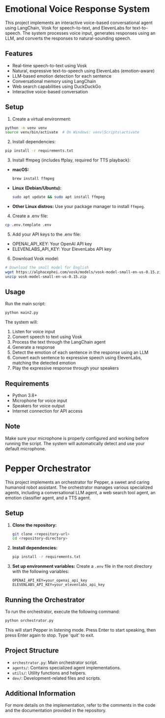 # Emotional Voice Response System

This project implements an interactive voice-based conversational agent using LangChain, Vosk for speech-to-text, and ElevenLabs for text-to-speech. The system processes voice input, generates responses using an LLM, and converts the responses to natural-sounding speech.

## Features

- Real-time speech-to-text using Vosk
- Natural, expressive text-to-speech using ElevenLabs (emotion-aware)
- LLM-based emotion detection for each sentence
- Conversational memory using LangChain
- Web search capabilities using DuckDuckGo
- Interactive voice-based conversation

## Setup

1. Create a virtual environment:
```bash
python -m venv venv
source venv/bin/activate  # On Windows: venv\Scripts\activate
```

2. Install dependencies:
```bash
pip install -r requirements.txt
```

3. Install ffmpeg (includes ffplay, required for TTS playback):
- **macOS:**
  ```bash
  brew install ffmpeg
  ```
- **Linux (Debian/Ubuntu):**
  ```bash
  sudo apt update && sudo apt install ffmpeg
  ```
- **Other Linux distros:**
  Use your package manager to install `ffmpeg`.

4. Create a .env file:
```bash
cp .env.template .env
```

5. Add your API keys to the .env file:
- OPENAI_API_KEY: Your OpenAI API key
- ELEVENLABS_API_KEY: Your ElevenLabs API key

6. Download Vosk model:
```bash
# Download the small model for English
wget https://alphacephei.com/vosk/models/vosk-model-small-en-us-0.15.zip
unzip vosk-model-small-en-us-0.15.zip
```

## Usage

Run the main script:
```bash
python main2.py
```

The system will:
1. Listen for voice input
2. Convert speech to text using Vosk
3. Process the text through the LangChain agent
4. Generate a response
5. Detect the emotion of each sentence in the response using an LLM
6. Convert each sentence to expressive speech using ElevenLabs, matching the detected emotion
7. Play the expressive response through your speakers

## Requirements

- Python 3.8+
- Microphone for voice input
- Speakers for voice output
- Internet connection for API access

## Note

Make sure your microphone is properly configured and working before running the script. The system will automatically detect and use your default microphone.

# Pepper Orchestrator

This project implements an orchestrator for Pepper, a sweet and caring humanoid robot assistant. The orchestrator manages various specialized agents, including a conversational LLM agent, a web search tool agent, an emotion classifier agent, and a TTS agent.

## Setup

1. **Clone the repository:**
   ```bash
   git clone <repository-url>
   cd <repository-directory>
   ```

2. **Install dependencies:**
   ```bash
   pip install -r requirements.txt
   ```

3. **Set up environment variables:**
   Create a `.env` file in the root directory with the following variables:
   ```
   OPENAI_API_KEY=your_openai_api_key
   ELEVENLABS_API_KEY=your_elevenlabs_api_key
   ```

## Running the Orchestrator

To run the orchestrator, execute the following command:
```bash
python orchestrator.py
```

This will start Pepper in listening mode. Press Enter to start speaking, then press Enter again to stop. Type 'quit' to exit.

## Project Structure

- `orchestrator.py`: Main orchestrator script.
- `agents/`: Contains specialized agent implementations.
- `utils/`: Utility functions and helpers.
- `dev/`: Development-related files and scripts.

## Additional Information

For more details on the implementation, refer to the comments in the code and the documentation provided in the repository. 